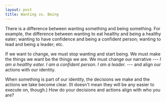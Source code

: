 ```yaml
---
layout: post
title: Wanting vs. Being
---
```


There is a difference between wanting something and being something. For example, the difference between wanting to eat healthy and being a healthy eater; wanting to have confidence and being a confident person; wanting to lead and being a leader; etc.

If we want to change, we must stop wanting and start being. We must make the things we want be the things we are. We must change our narrative --- *I am a healthy eater. I am a confident person. I am a leader.* --- and align our actions with our identity.

When something is part of our identity, the decisions we make and the actions we take become clear. (It doesn't mean they will be any easier to execute on, though.) How do your decisions and actions align with who you are?